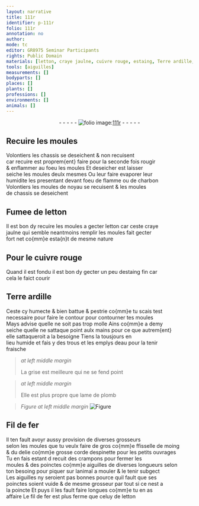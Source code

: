 ```yaml
---
layout: narrative
title: 111r
identifier: p-111r
folio: 111r
annotation: no
author:
mode: tc
editor: GR8975 Seminar Participants
rights: Public Domain
materials: [letton, craye jaulne, cuivre rouge, estaing, Terre ardille, eau, plomb, fer]
tools: [aiguilles]
measurements: []
bodyparts: []
places: []
plants: []
professions: []
environments: []
animals: []
---
```


<div class="folio" align="center">- - - - - <a href="http://gallica.bnf.fr/ark:/12148/btv1b10500001g/f227.image" target="_blank"><img src="https://cu-mkp.github.io/2017-workshop-edition/assets/photo-icon.png" alt="folio image: " style="display:inline-block; margin-bottom:-3px;"/>111r</a> - - - - - </div>  
  

## Recuire les moules

 
Volontiers les chassis se deseichent & non recuisent<br/> car recuire est proprem{ent} faire <span class="del">pour la seconde fois</span> rougir<br/> & enflammer au foeu les moules Et deseicher est laisser<br/> seiche les moules deulx mesmes Ou leur faire evaporer leur<br/> humidite les presentant devant foeu de flamme ou de charbon<br/> Volontiers les moules de noyau se recuisent & les moules<br/> de chassis se deseichent
 
 
  

## Fumee de <span class="m">letton</span>

 
Il est bon dy recuire les moules a gecter <span class="m">letton</span> car ceste <span class="m">craye<br/> jaulne</span> qui semble neantmoins remplir les moules fait gecter<br/> fort net co{mm}e esta{n}t de mesme nature
 
 
  

## Pour le <span class="m">cuivre rouge</span>

 
Quand il est fondu il est bon dy gecter un peu d<span class="m">estaing</span> fin car<br/> cela le faict courir
 
 
  

## <span class="m">Terre ardille</span>

 
Ceste cy humecte & bien battue & pestrie co{mm}e tu scais test<br/> necessaire pour faire le contour pour contourner tes moules<br/> Mays advise quelle ne soit pas trop molle Ains co{mm}e a demy<br/> seiche quelle ne sattaque point aulx mains pour ce que autrem{ent}<br/> elle sattaqueroit a la besoigne Tiens la tousjours en<br/> lieu humide et fais y des trous et les emplys d<span class="m">eau</span> pour la tenir<br/> fraische
 
> *at left middle margin*
> 
> 
>   La grise est meilleure qui ne se fend point
 
> *at left middle margin*
> 
> 
>   Elle est plus propre que lame de <span class="m">plomb</span>
 
> *Figure*
> *at left middle margin*
> <a href="https://drive.google.com/open?id=0B9-oNrvWdlO5X085N09VejNheTQ" target="_blank"><img src="https://cu-mkp.github.io/GR8975-edition/assets/photo-icon.png" alt="Figure" style="display:inline-block; margin-bottom:-3px;"/></a>
 
 
  

## Fil de <span class="m">fer</span>

 
Il ten fault avoyr aussy provision de diverses grosseurs<br/> selon les moules que tu veulx faire de gros co{mm}e ffisselle de moing<br/> & du delie co{mm}e grosse corde despinette pour les petits ouvrages<br/> Tu en fais estant <span class="del">d</span> recuit des crampons pour fermer les<br/> moules & des poinctes co{mm}e <span class="tl">aiguilles</span> de diverses longueurs selon<br/> ton besoing pour piquer sur lanimal a mouler & le tenir subgect<br/> Les <span class="tl">aiguilles</span> ny seroient pas bonnes pource quil fault que ses<br/> poinctes soient vuide & de mesme grosseur par tout si ce nest a<br/> la poincte Et puys il les fault faire longues co{mm}e tu en as<br/> affaire Le fil de <span class="m">fer</span> est plus ferme que celuy de <span class="m">letton</span>
 
